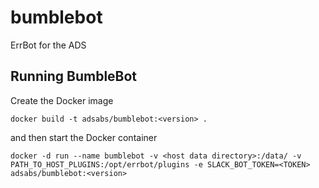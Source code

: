 # bumblebot

ErrBot for the ADS

## Running BumbleBot
Create the Docker image

```
docker build -t adsabs/bumblebot:<version> .
```
and then start the Docker container
```
docker -d run --name bumblebot -v <host data directory>:/data/ -v PATH_TO_HOST_PLUGINS:/opt/errbot/plugins -e SLACK_BOT_TOKEN=<TOKEN> adsabs/bumblebot:<version>
```
